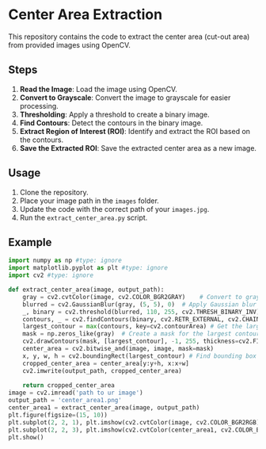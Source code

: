 # Center Area Extraction

This repository contains the code to extract the center area (cut-out area) from provided images using OpenCV.

## Steps
1. **Read the Image**: Load the image using OpenCV.
2. **Convert to Grayscale**: Convert the image to grayscale for easier processing.
3. **Thresholding**: Apply a threshold to create a binary image.
4. **Find Contours**: Detect the contours in the binary image.
5. **Extract Region of Interest (ROI)**: Identify and extract the ROI based on the contours.
6. **Save the Extracted ROI**: Save the extracted center area as a new image.

## Usage
1. Clone the repository.
2. Place your image path in the `images` folder.
3. Update the code with the correct path of your `images.jpg`.
4. Run the `extract_center_area.py` script.

## Example

```python
import numpy as np #type: ignore
import matplotlib.pyplot as plt #type: ignore
import cv2 #type: ignore

def extract_center_area(image, output_path):
    gray = cv2.cvtColor(image, cv2.COLOR_BGR2GRAY)    # Convert to grayscale
    blurred = cv2.GaussianBlur(gray, (5, 5), 0)  # Apply Gaussian blur to reduce noise
    _, binary = cv2.threshold(blurred, 110, 255, cv2.THRESH_BINARY_INV) # Apply threshold to get binary image
    contours, _ = cv2.findContours(binary, cv2.RETR_EXTERNAL, cv2.CHAIN_APPROX_SIMPLE)   # Find contours    
    largest_contour = max(contours, key=cv2.contourArea) # Get the largest contour which will be the cut-out area
    mask = np.zeros_like(gray)  # Create a mask for the largest contour
    cv2.drawContours(mask, [largest_contour], -1, 255, thickness=cv2.FILLED)    # Extract the center area using the mask 
    center_area = cv2.bitwise_and(image, image, mask=mask)
    x, y, w, h = cv2.boundingRect(largest_contour) # Find bounding box coordinates to crop the center area
    cropped_center_area = center_area[y:y+h, x:x+w]
    cv2.imwrite(output_path, cropped_center_area)
    
    return cropped_center_area
image = cv2.imread('path to ur image')
output_path = 'center_area1.png'
center_area1 = extract_center_area(image, output_path)
plt.figure(figsize=(15, 10))
plt.subplot(2, 2, 1), plt.imshow(cv2.cvtColor(image, cv2.COLOR_BGR2RGB)), plt.title('Original Image ')
plt.subplot(2, 2, 3), plt.imshow(cv2.cvtColor(center_area1, cv2.COLOR_BGR2RGB)), plt.title('Center Area ')
plt.show()
